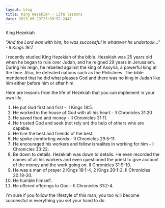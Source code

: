 ```yaml
---
layout: blog
title: King Hezekiah - Life lessons
date: 2023-09-29T23:39:52.244Z
---
```


King Hezekiah

  

_"And the Lord was with him; he was successful in whatever he undertook..." - II Kings 19:7._

I recently studied King Hezekiah of the bible. Hezekiah was 25 years old when he began to rule over Judah, and he reigned 29 years in Jerusalem. During his reign, he rebelled against the king of Assyria, a powerful king at the time. Also, he defeated nations such as the Philistines. The bible mentioned that he did what pleases God and there was no king in Judah like him either before him or after him.

Here are lessons from the life of Hezekiah that you can implement in your own life.

1.  He put God first and first - II Kings 18:5.
2.  He worked in the house of God with all his heart - II Chronicles 31:20
3.  He saved food and money - II Chronicles 31:11.
4.  He trusted God and seek (not rely on) the help of others who are capable.
5.  He hire the best and friends of the best.
6.  He spoke comforting words - II Chronicles 29:5-11.
7.  He encouraged his workers and fellow isrealites in working for him - II Chronicles 30:22.
8.  Be down to details. Hezekiah was down to details. He even recorded the names of all his workers and even questioned the priest to give account of the money and the work going on. II Chronicles 31:9-10.
9.  He was a man of prayer 2 Kings 19:1-4, 2 Kings 20:1-2, II Chronicles 30:18-20.
10.  He humble himself.
11.  He offered offerings to God - II Chronicles 31:2-4.

I'm sure if you follow the lifestyle of this man, you too will become successful in everything you set your hand to do.